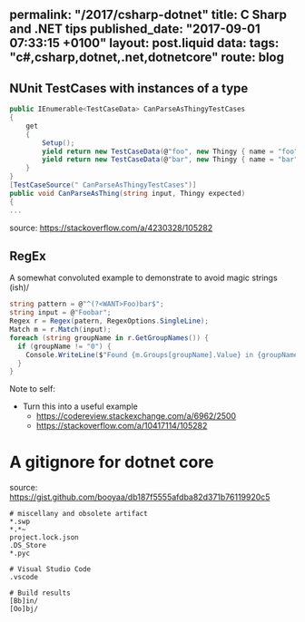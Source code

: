 permalink: "/2017/csharp-dotnet"
title: C Sharp and .NET tips
published_date: "2017-09-01 07:33:15 +0100"
layout: post.liquid
data:
  tags: "c#,csharp,dotnet,.net,dotnetcore"
  route: blog
---
## NUnit TestCases with instances of a type

```csharp
public IEnumerable<TestCaseData> CanParseAsThingyTestCases
{
    get
    {
        Setup();
        yield return new TestCaseData(@"foo", new Thingy { name = "foo" });
        yield return new TestCaseData(@"bar", new Thingy { name = "bar" });        
    }
}
[TestCaseSource(" CanParseAsThingyTestCases")]
public void CanParseAsThing(string input, Thingy expected)
{
...
```

source: https://stackoverflow.com/a/4230328/105282

## RegEx

A somewhat convoluted example to demonstrate to avoid magic strings (ish)/

```csharp
string pattern = @"^(?<WANT>Foo)bar$";
string input = @"Foobar";
Regex r = Regex(patern, RegexOptions.SingleLine);
Match m = r.Match(input);
foreach (string groupName in r.GetGroupNames()) {
  if (groupName != "0") {
    Console.WriteLine($"Found {m.Groups[groupName].Value} in {groupName}");
  }
}
```

Note to self:
- Turn this into a useful example
  - https://codereview.stackexchange.com/a/6962/2500
  - https://stackoverflow.com/a/10417114/105282

# A gitignore for dotnet core

source: https://gist.github.com/booyaa/db187f5555afdba82d371b76119920c5

```.gitgnore
# miscellany and obsolete artifact
*.swp
*.*~
project.lock.json
.DS_Store
*.pyc

# Visual Studio Code
.vscode

# Build results
[Bb]in/
[Oo]bj/
```
